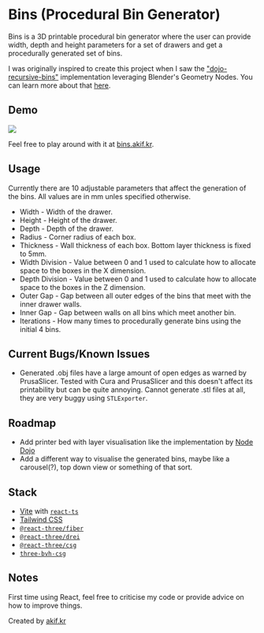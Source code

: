 # Bins (Procedural Bin Generator)

Bins is a 3D printable procedural bin generator where the user can provide width, depth and height parameters for a set of drawers and get a procedurally generated set of bins.

I was originally inspired to create this project when I saw the ["dojo-recursive-bins"](https://github.com/node-dojo/dojo-recursive-bins/) implementation leveraging Blender's Geometry Nodes. You can learn more about that [here](https://nodedojo.gumroad.com/l/dojobin?layout=profile).

## Demo

![](https://github.com/ak-tr/bins/assets/62529128/a9e736de-aa7c-4acb-81e7-b61512493599)

Feel free to play around with it at [bins.akif.kr](https://bins.akif.kr).

## Usage

Currently there are 10 adjustable parameters that affect the generation of the bins. All values are in mm unles specified otherwise.

-   Width - Width of the drawer.
-   Height - Height of the drawer.
-   Depth - Depth of the drawer.
-   Radius - Corner radius of each box.
-   Thickness - Wall thickness of each box. Bottom layer thickness is fixed to 5mm.
-   Width Division - Value between 0 and 1 used to calculate how to allocate space to the boxes in the X dimension.
-   Depth Division - Value between 0 and 1 used to calculate how to allocate space to the boxes in the Z dimension.
-   Outer Gap - Gap between all outer edges of the bins that meet with the inner drawer walls.
-   Inner Gap - Gap between walls on all bins which meet another bin.
-   Iterations - How many times to procedurally generate bins using the initial 4 bins.

## Current Bugs/Known Issues

-   Generated .obj files have a large amount of open edges as warned by PrusaSlicer. Tested with Cura and PrusaSlicer and this doesn't affect its printability but can be quite annoying. Cannot generate .stl files at all, they are very buggy using `STLExporter`.

## Roadmap

-   Add printer bed with layer visualisation like the implementation by [Node Dojo](https://github.com/node-dojo/dojo-recursive-bins/)
-   Add a different way to visualise the generated bins, maybe like a carousel(?), top down view or something of that sort.

## Stack

-   [Vite](https://vitejs.dev/) with [`react-ts`](https://vite.new/react-ts)
-   [Tailwind CSS](https://tailwindcss.com/)
-   [`@react-three/fiber`](https://github.com/pmndrs/react-three-fiber/tree/master)
-   [`@react-three/drei`](https://github.com/pmndrs/drei)
-   [`@react-three/csg`](https://github.com/pmndrs/react-three-csg)
-   [`three-bvh-csg`](https://github.com/gkjohnson/three-bvh-csg)

## Notes

First time using React, feel free to criticise my code or provide advice on how to improve things.

Created by [akif.kr](https://akif.kr)
